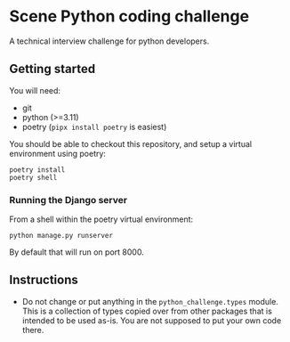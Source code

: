 # Scene Python coding challenge
A technical interview challenge for python developers.


## Getting started
You will need:
- git
- python (>=3.11)
- poetry (`pipx install poetry` is easiest)

You should be able to checkout this repository, and setup a virtual environment using
poetry:
```shell
poetry install
poetry shell
```

### Running the Django server
From a shell within the poetry virtual environment:
```
python manage.py runserver
```

By default that will run on port 8000.

## Instructions

* Do not change or put anything in the `python_challenge.types` module. This is a collection of types copied over from other packages that is intended to be used as-is. You are not supposed to put your own code there.
